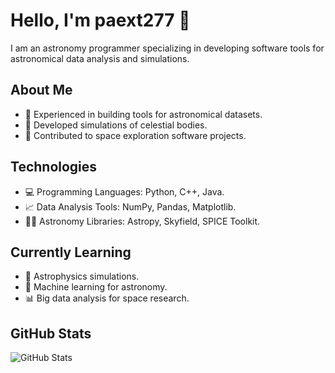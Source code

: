 # Hello, I'm paext277 👋

I am an astronomy programmer specializing in developing software tools for astronomical data analysis and simulations.

## About Me

- 🔬 Experienced in building tools for astronomical datasets.
- 🌌 Developed simulations of celestial bodies.
- 🚀 Contributed to space exploration software projects.

## Technologies

- 💻 Programming Languages: Python, C++, Java.
- 📈 Data Analysis Tools: NumPy, Pandas, Matplotlib.
- 👩‍💻 Astronomy Libraries: Astropy, Skyfield, SPICE Toolkit.

## Currently Learning

- 🌌 Astrophysics simulations.
- 🧬 Machine learning for astronomy.
- 📊 Big data analysis for space research.

## GitHub Stats

![GitHub Stats](https://github-readme-stats.vercel.app/api?username=paex277&show_icons=true&theme=radical)
